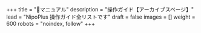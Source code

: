 +++
title = "📖マニュアル"
description = "操作ガイド【アーカイブスページ】"
lead = "NipoPlus 操作ガイド全リストです"
draft = false
images = []
weight = 600
robots = "noindex, follow"
+++
